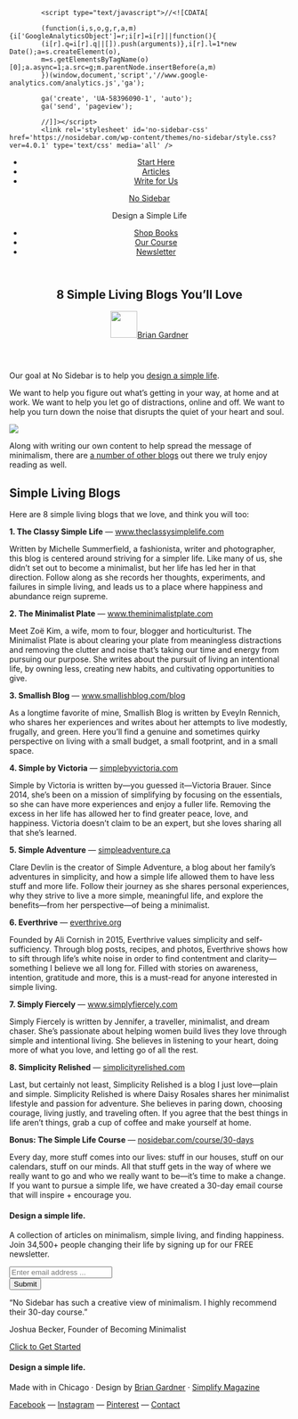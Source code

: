 <html lang="en-US" prefix="og: http://ogp.me/ns#">
<head >
<meta charset="UTF-8" />
<title>8 Simple Living Blogs You&#039;ll Love</title><meta name="viewport" content="width=device-width, initial-scale=1" />
<meta name="robots" content="noodp,noydir"/>
<meta name="description" content="If you&#039;re on the quest to live a simpler life, here are some really great simple living blogs we highly recommend reading."/>
<link rel="canonical" href="https://nosidebar.com/simple-living-blogs/" />
<meta property="og:locale" content="en_US" />
<meta property="og:type" content="article" />
<meta property="og:title" content="8 Simple Living Blogs You&#039;ll Love" />
<meta property="og:description" content="If you&#039;re on the quest to live a simpler life, here are some really great simple living blogs we highly recommend reading." />
<meta property="og:url" content="https://nosidebar.com/simple-living-blogs/" />
<meta property="og:site_name" content="No Sidebar" />
<meta property="article:author" content="http://www.facebook.com/bgardner" />
<meta property="article:section" content="Articles" />
<meta property="article:published_time" content="2016-12-12T09:34:01+00:00" />
<meta property="article:modified_time" content="2016-12-20T11:25:10+00:00" />
<meta property="og:updated_time" content="2016-12-20T11:25:10+00:00" />
<meta property="og:image" content="https://nosidebar.com/wp-content/uploads/simple-living-blogs.jpg" />
<meta property="og:image" content="https://nosidebar.com/images/simple-living-blogs.jpg" />

            <script type="text/javascript">//<![CDATA[
            
            (function(i,s,o,g,r,a,m){i['GoogleAnalyticsObject']=r;i[r]=i[r]||function(){
			(i[r].q=i[r].q||[]).push(arguments)},i[r].l=1*new Date();a=s.createElement(o),
			m=s.getElementsByTagName(o)[0];a.async=1;a.src=g;m.parentNode.insertBefore(a,m)
			})(window,document,'script','//www.google-analytics.com/analytics.js','ga');
            
            ga('create', 'UA-58396090-1', 'auto');
            ga('send', 'pageview'); 
                        
            //]]></script>
			<link rel='stylesheet' id='no-sidebar-css'  href='https://nosidebar.com/wp-content/themes/no-sidebar/style.css?ver=4.0.1' type='text/css' media='all' />
<link rel='stylesheet' id='ns-ionicons-css'  href='//code.ionicframework.com/ionicons/2.0.1/css/ionicons.min.css?ver=4.3.11' type='text/css' media='all' />
<script type='text/javascript' src='//nosidebar.com/wp-includes/js/jquery/jquery.js?ver=1.11.3'></script>
<script type='text/javascript' src='//nosidebar.com/wp-includes/js/jquery/jquery-migrate.min.js?ver=1.2.1'></script>
<script type='text/javascript' src='//nosidebar.com/wp-content/mu-plugins/synthesis/library/genesis-simple-share/lib/sharrre/jquery.sharrre.min.js?ver=0.1.0'></script>
<script type='text/javascript'>
/* <![CDATA[ */
var jQueryCookieOpts = {"path":"\/","domain":""};
var affwp_scripts = {"ajaxurl":"https:\/\/nosidebar.com\/admin\/admin-ajax.php"};
/* ]]> */
</script>
<script type='text/javascript' src='//nosidebar.com/wp-content/mu-plugins/synthesis/library/spui/js/jquery.cookie.js?ver=2.14'></script>
<script type='text/javascript' src='//nosidebar.com/wp-content/mu-plugins/synthesis/library/affiliate-wp/assets/js/tracking.min.js?ver=1.6.5'></script>
<script type='text/javascript' src='//nosidebar.com/wp-content/themes/no-sidebar/js/global.js?ver=1.0.0'></script>
<script type='text/javascript' src='//nosidebar.com/wp-content/mu-plugins/synthesis/library/accesspress/resources/checkout-form.js?ver=3.0-sprint-4-dev-1'></script>
<link rel="EditURI" type="application/rsd+xml" title="RSD" href="https://nosidebar.com/xmlrpc.php?rsd" />
		<script type="text/javascript">
		var AFFWP = AFFWP || {};
		AFFWP.referral_var = 'ref';
		AFFWP.expiration = 14;
		</script>
<!--[if lt IE 9]><script src="//html5shiv.googlecode.com/svn/trunk/html5.js"></script><![endif]-->
<!--header scripts--><meta name="msvalidate.01" content="ABCEC65B5A546A695E9DC42E984DBE19" />
<link href="//cloud.typenetwork.com/projects/1111/fontface.css/" rel="stylesheet" type="text/css">
<!-- Facebook Pixel Code -->
<script>
!function(f,b,e,v,n,t,s){if(f.fbq)return;n=f.fbq=function(){n.callMethod?
n.callMethod.apply(n,arguments):n.queue.push(arguments)};if(!f._fbq)f._fbq=n;
n.push=n;n.loaded=!0;n.version='2.0';n.queue=[];t=b.createElement(e);t.async=!0;
t.src=v;s=b.getElementsByTagName(e)[0];s.parentNode.insertBefore(t,s)}(window,
document,'script','https://connect.facebook.net/en_US/fbevents.js');
fbq('init', '100792260273802'); // Insert your pixel ID here.
fbq('track', 'PageView');
</script>
<noscript><img height="1" width="1" style="display:none"
src="https://www.facebook.com/tr?id=100792260273802&ev=PageView&noscript=1"
/></noscript>
<!-- DO NOT MODIFY -->
<!-- End Facebook Pixel Code -->

<link rel="Shortcut Icon" href="//nosidebar.com/wp-content/uploads/favicon.png" type="image/x-icon" />
</head>
<body class="single single-post postid-9003 single-format-standard no-sidebar header-full-width full-width-content" itemscope itemtype="http://schema.org/WebPage"><div class="site-container"><header class="site-header" itemscope itemtype="http://schema.org/WPHeader"><div class="wrap"><nav class="nav-primary" itemscope itemtype="http://schema.org/SiteNavigationElement"><div class="wrap"><ul id="menu-left-menu" class="menu genesis-nav-menu menu-primary"><li id="menu-item-10022" class="menu-item menu-item-type-custom menu-item-object-custom menu-item-10022"><a href="https://nosidebar.com/about/" itemprop="url"><span itemprop="name">Start Here</span></a></li>
<li id="menu-item-10029" class="menu-item menu-item-type-custom menu-item-object-custom menu-item-10029"><a href="https://nosidebar.com/articles/" itemprop="url"><span itemprop="name">Articles</span></a></li>
<li id="menu-item-10023" class="menu-item menu-item-type-custom menu-item-object-custom menu-item-10023"><a href="https://nosidebar.com/write-for-us/" itemprop="url"><span itemprop="name">Write for Us</span></a></li>
</ul></div></nav><div class="title-area"><p class="site-title" itemprop="headline"><a href="https://nosidebar.com/">No Sidebar</a></p><p class="site-description" itemprop="description">Design a Simple Life</p></div><nav class="nav-secondary" itemscope itemtype="http://schema.org/SiteNavigationElement"><div class="wrap"><ul id="menu-right-menu" class="menu genesis-nav-menu menu-secondary"><li id="menu-item-10020" class="menu-item menu-item-type-custom menu-item-object-custom menu-item-10020"><a href="https://nosidebar.com/books/" itemprop="url"><span itemprop="name">Shop Books</span></a></li>
<li id="menu-item-10021" class="menu-item menu-item-type-custom menu-item-object-custom menu-item-10021"><a href="https://nosidebar.com/course/30-days/" itemprop="url"><span itemprop="name">Our Course</span></a></li>
<li id="menu-item-9804" class="menu-item menu-item-type-custom menu-item-object-custom menu-item-home menu-item-9804"><a href="https://nosidebar.com/#read-weekly" itemprop="url"><span itemprop="name">Newsletter</span></a></li>
</ul></div></nav></div></header><div class="site-inner"><div class="content-sidebar-wrap"><main class="content"><article class="post-9003 post type-post status-publish format-standard has-post-thumbnail category-articles entry" itemscope itemtype="http://schema.org/CreativeWork"><header class="entry-header"><h1 class="entry-title" itemprop="headline">8 Simple Living Blogs You&#8217;ll Love</h1> 
<div class="entry-info"><img alt='' src='https://secure.gravatar.com/avatar/0891ecb5173c6fc0b6fd14ff8db370a6?s=48&#038;d=mm&#038;r=g' srcset='https://secure.gravatar.com/avatar/0891ecb5173c6fc0b6fd14ff8db370a6?s=96&amp;d=mm&amp;r=g 2x' class='avatar avatar-48 photo' height='48' width='48' /><span class="entry-meta"><span class="entry-author" itemprop="author" itemscope itemtype="http://schema.org/Person"><a href="https://nosidebar.com/author/brian-gardner/" class="entry-author-link" itemprop="url" rel="author"><span class="entry-author-name" itemprop="name">Brian Gardner</span></a></span> </span></div></header><div class="entry-content" itemprop="text"><p>Our goal at No Sidebar is to help you <a href="/design-a-simple-life/">design a simple life</a>.</p>
<p>We want to help you figure out what’s getting in your way, at home and at work. We want to help you let go of distractions, online and off. We want to help you turn down the noise that disrupts the quiet of your heart and soul.</p>
<p><img class="quote" data-pin-media="http://nosidebar.com/images/pinterest/simple-living-blogs.jpg" src="/images/simple-living-blogs.jpg" /></p>
<p>Along with writing our own content to help spread the message of minimalism, there are <a href="/simple-living-resources/">a number of other blogs</a> out there we truly enjoy reading as well.</p>
<h2>Simple Living Blogs</h2>
<p>Here are 8 simple living blogs that we love, and think you will too:</p>
<p><strong>1. The Classy Simple Life</strong> &#8212; <a target="_blank" href="http://www.theclassysimplelife.com/">www.theclassysimplelife.com</a></p>
<p>Written by Michelle Summerfield, a fashionista, writer and photographer, this blog is centered around striving for a simpler life. Like many of us, she didn&#8217;t set out to become a minimalist, but her life has led her in that direction. Follow along as she records her thoughts, experiments, and failures in simple living, and leads us to a place where happiness and abundance reign supreme.</p>
<p><strong>2. The Minimalist Plate</strong> &#8212; <a target="_blank" href="http://www.theminimalistplate.com/">www.theminimalistplate.com</a></p>
<p>Meet Zoë Kim, a wife, mom to four, blogger and horticulturist. The Minimalist Plate is about clearing your plate from meaningless distractions and removing the clutter and noise that’s taking our time and energy from pursuing our purpose. She writes about the pursuit of living an intentional life, by owning less, creating new habits, and cultivating opportunities to give. </p>
<p><strong>3. Smallish Blog</strong> &#8212; <a target="_blank" href="http://www.smallishblog.com/blog/">www.smallishblog.com/blog</a></p>
<p>As a longtime favorite of mine, Smallish Blog is written by Eveyln Rennich, who shares her experiences and writes about her attempts to live modestly, frugally, and green. Here you’ll find a genuine and sometimes quirky perspective on living with a small budget, a small footprint, and in a small space. </p>
<p><strong>4. Simple by Victoria</strong> &#8212; <a target="_blank" href="http://simplebyvictoria.com/">simplebyvictoria.com</a></p>
<p>Simple by Victoria is written by—you guessed it—Victoria Brauer. Since 2014, she’s been on a mission of simplifying by focusing on the essentials, so she can have more experiences and enjoy a fuller life. Removing the excess in her life has allowed her to find greater peace, love, and happiness. Victoria doesn’t claim to be an expert, but she loves sharing all that she’s learned.</p>
<p><strong>5. Simple Adventure</strong> &#8212; <a target="_blank" href="http://simpleadventure.ca/">simpleadventure.ca</a></p>
<p>Clare Devlin is the creator of Simple Adventure, a blog about her family’s adventures in simplicity, and how a simple life allowed them to have less stuff and more life. Follow their journey as she shares personal experiences, why they strive to live a more simple, meaningful life, and explore the benefits—from her perspective—of being a minimalist.</p>
<p><strong>6. Everthrive</strong> &#8212; <a target="_blank" href="http://everthrive.org/">everthrive.org</a></p>
<p>Founded by Ali Cornish in 2015, Everthrive values simplicity and self-sufficiency. Through blog posts, recipes, and photos, Everthrive shows how to sift through life&#8217;s white noise in order to find contentment and clarity—something I believe we all long for. Filled with stories on awareness, intention, gratitude and more, this is a must-read for anyone interested in simple living.</p>
<p><strong>7. Simply Fiercely</strong> &#8212; <a target="_blank" href="http://www.simplyfiercely.com/">www.simplyfiercely.com</a></p>
<p>Simply Fiercely is written by Jennifer, a traveller, minimalist, and dream chaser. She’s passionate about helping women build lives they love through simple and intentional living. She believes in listening to your heart, doing more of what you love, and letting go of all the rest.</p>
<p><strong>8. Simplicity Relished</strong> &#8212; <a target="_blank" href="http://simplicityrelished.com/">simplicityrelished.com</a></p>
<p>Last, but certainly not least, Simplicity Relished is a blog I just love—plain and simple. Simplicity Relished is where Daisy Rosales shares her minimalist lifestyle and passion for adventure. She believes in paring down, choosing courage, living justly, and traveling often. If you agree that the best things in life aren’t things, grab a cup of coffee and make yourself at home.</p>
<p><strong>Bonus: The Simple Life Course</strong> &#8212; <a href="/course/30-days/">nosidebar.com/course/30-days</a></p>
<p>Every day, more stuff comes into our lives: stuff in our houses, stuff on our calendars, stuff on our minds. All that stuff gets in the way of where we really want to go and who we really want to be—it’s time to make a change. If you want to pursue a simple life, we have created a 30-day email course that will inspire + encourage you.</p>
</div></article><div class="newsletter"><section id="text-36" class="widget widget_text"><div class="widget-wrap">			<div class="textwidget"><span class="dash"></span>
<h4  class="widget-title">Design a simple life.</h4>
<p class="details">A collection of articles on minimalism, simple living, and finding happiness.<br />Join 34,500+ people changing their life by signing up for our FREE newsletter.</p>

<form action="//nosidebar.us4.list-manage.com/subscribe/post?u=a9043d2339738bc7912a79148&amp;id=5ee1a4cecb" method="post" id="mc-embedded-subscribe-form" name="mc-embedded-subscribe-form" class="validate" target="_blank" novalidate>

<div class="mc-field-group">
<input type="email" value="" name="EMAIL" class="required email" id="mce-EMAIL" placeholder="Enter email address ...">
</div>

<div id="mce-responses" class="clear">
<div class="response" id="mce-error-response" style="display:none"></div>
<div class="response" id="mce-success-response" style="display:none"></div>
</div> 

<input type="submit" value="Submit" name="subscribe" id="mc-embedded-subscribe" class="button">

</form></div>
		</div></section>
</div></main></div></div><div class="course-testimonial"><div class="wrap"><section id="text-24" class="widget widget_text"><div class="widget-wrap">			<div class="textwidget"><p class="quote">“No Sidebar has such a creative view of minimalism. I highly recommend their 30-day course.”</p>
<p class="source">Joshua Becker, Founder of Becoming Minimalist</p>
<p><a class="button" href="https://nosidebar.com/course/30-days/">Click to Get Started</a></p></div>
		</div></section>
</div></div></div><footer class="site-footer" itemscope itemtype="http://schema.org/WPFooter"><div class="wrap"><section id="text-37" class="widget widget_text"><div class="widget-wrap"><h4 class="widget-title widgettitle">Design a simple life.</h4>
			<div class="textwidget"><p>Made with <i class="icon ion-heart"></i> in Chicago <span class="ghost">&middot; Design by <a href="https://briangardner.com/">Brian Gardner</a> 
 &middot; <a href="https://simplifymagazine.com/">Simplify Magazine</a></span></p>

<p class="social-links"><a href="https://www.facebook.com/nosidebar/">Facebook</a> <span class="emdash"> — </span> <a href="https://www.instagram.com/nosidebar/">Instagram</a> <span class="emdash"> — </span> <a href="https://www.pinterest.com/nosidebar/">Pinterest</a> — </span> <a href="https://nosidebar.com/contact/">Contact</a></p></div>
		</div></section>
</div></footer><!--footer scripts--><script async defer data-pin-hover="true" data-pin-tall="true" data-pin-save="true" src="//assets.pinterest.com/js/pinit.js"></script><script type='text/javascript'>
/* <![CDATA[ */
var genesis_responsive_menu = {"mainMenu":"Menu","menuIconClass":"ionicons-before ion-drag","subMenu":"Menu","subMenuIconsClass":"ionicons-before ion-ios-arrow-down","menuClasses":{"combine":[".nav-secondary",".nav-primary"],"others":[]}};
/* ]]> */
</script>
<script type='text/javascript' src='//nosidebar.com/wp-content/themes/no-sidebar/js/responsive-menus.min.js?ver=4.0.1'></script>
<script type='text/javascript' src='https://nosidebar.com/wp-content/themes/no-sidebar/js/retina.js?ver=1.0.0'></script>
</body>
</html>

